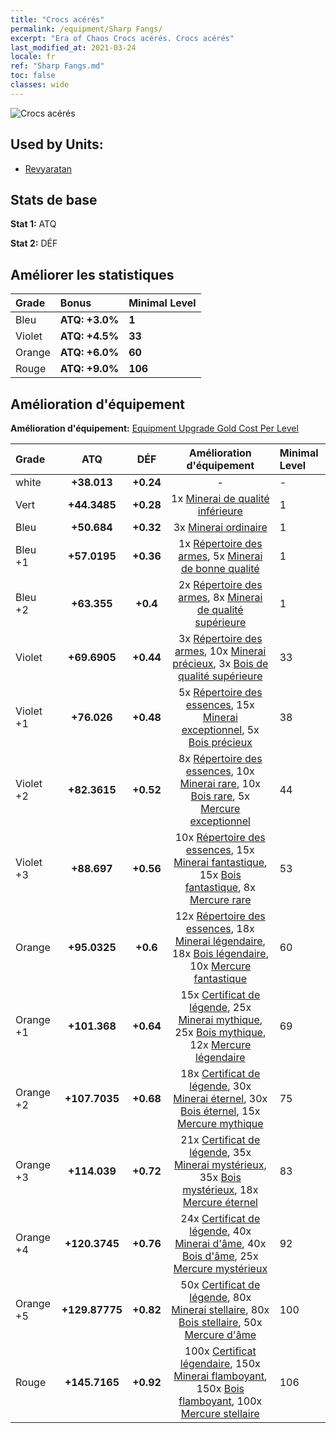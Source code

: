 ```yaml
---
title: "Crocs acérés"
permalink: /equipment/Sharp Fangs/
excerpt: "Era of Chaos Crocs acérés. Crocs acérés"
last_modified_at: 2021-03-24
locale: fr
ref: "Sharp Fangs.md"
toc: false
classes: wide
---
```


  ![Crocs acérés](/images/e/e_99081.png)

## Used by Units:

* [Revyaratan](/fr/units/Revyaratan/) 


## Stats de base
 **Stat 1:** ATQ

 **Stat 2:** DÉF

## Améliorer les statistiques

  |     Grade    |   Bonus | Minimal Level | 
  |:-------------|:--------|:--------------| 
  | Bleu | **ATQ: +3.0%** | **1** | 
  | Violet | **ATQ: +4.5%** | **33** | 
  | Orange | **ATQ: +6.0%** | **60** | 
  | Rouge | **ATQ: +9.0%** | **106** | 


## Amélioration d'équipement
 **Amélioration d'équipement:** [Equipment Upgrade Gold Cost Per Level](/equipment/EquipmentUpgradeCostPerLevel/) 

  |          Grade      | ATQ | DÉF | Amélioration d'équipement | Minimal Level |
  |:--------------------|:---------:|:---------:|:----------------:|:--------------|
  | white | **+38.013** | **+0.24** | - | - |
  | Vert | **+44.3485** | **+0.28** | 1x [Minerai de qualité inférieure](/fr/Items/mat_1/) | 1 |
  | Bleu | **+50.684** | **+0.32** | 3x [Minerai ordinaire](/fr/Items/mat_6/) | 1 |
  | Bleu +1 | **+57.0195** | **+0.36** | 1x [Répertoire des armes](/fr/Items/mat_18/), 5x [Minerai de bonne qualité](/fr/Items/mat_12/) | 1 |
  | Bleu +2 | **+63.355** | **+0.4** | 2x [Répertoire des armes](/fr/Items/mat_25/), 8x [Minerai de qualité supérieure](/fr/Items/mat_19/) | 1 |
  | Violet | **+69.6905** | **+0.44** | 3x [Répertoire des armes](/fr/Items/mat_32/), 10x [Minerai précieux](/fr/Items/mat_26/), 3x [Bois de qualité supérieure](/fr/Items/mat_20/) | 33 |
  | Violet +1 | **+76.026** | **+0.48** | 5x [Répertoire des essences](/fr/Items/mat_39/), 15x [Minerai exceptionnel](/fr/Items/mat_33/), 5x [Bois précieux](/fr/Items/mat_27/) | 38 |
  | Violet +2 | **+82.3615** | **+0.52** | 8x [Répertoire des essences](/fr/Items/mat_46/), 10x [Minerai rare](/fr/Items/mat_40/), 10x [Bois rare](/fr/Items/mat_41/), 5x [Mercure exceptionnel](/fr/Items/mat_35/) | 44 |
  | Violet +3 | **+88.697** | **+0.56** | 10x [Répertoire des essences](/fr/Items/mat_53/), 15x [Minerai fantastique](/fr/Items/mat_47/), 15x [Bois fantastique](/fr/Items/mat_48/), 8x [Mercure rare](/fr/Items/mat_42/) | 53 |
  | Orange | **+95.0325** | **+0.6** | 12x [Répertoire des essences](/fr/Items/mat_60/), 18x [Minerai légendaire](/fr/Items/mat_54/), 18x [Bois légendaire](/fr/Items/mat_55/), 10x [Mercure fantastique](/fr/Items/mat_49/) | 60 |
  | Orange +1 | **+101.368** | **+0.64** | 15x [Certificat de légende](/fr/Items/mat_67/), 25x [Minerai mythique](/fr/Items/mat_61/), 25x [Bois mythique](/fr/Items/mat_62/), 12x [Mercure légendaire](/fr/Items/mat_56/) | 69 |
  | Orange +2 | **+107.7035** | **+0.68** | 18x [Certificat de légende](/fr/Items/mat_74/), 30x [Minerai éternel](/fr/Items/mat_68/), 30x [Bois éternel](/fr/Items/mat_69/), 15x [Mercure mythique](/fr/Items/mat_63/) | 75 |
  | Orange +3 | **+114.039** | **+0.72** | 21x [Certificat de légende](/fr/Items/mat_81/), 35x [Minerai mystérieux](/fr/Items/mat_75/), 35x [Bois mystérieux](/fr/Items/mat_76/), 18x [Mercure éternel](/fr/Items/mat_70/) | 83 |
  | Orange +4 | **+120.3745** | **+0.76** | 24x [Certificat de légende](/fr/Items/mat_88/), 40x [Minerai d'âme](/fr/Items/mat_82/), 40x [Bois d'âme](/fr/Items/mat_83/), 25x [Mercure mystérieux](/fr/Items/mat_77/) | 92 |
  | Orange +5 | **+129.87775** | **+0.82** | 50x [Certificat de légende](/fr/Items/mat_95/), 80x [Minerai stellaire](/fr/Items/mat_89/), 80x [Bois stellaire](/fr/Items/mat_90/), 50x [Mercure d'âme](/fr/Items/mat_84/) | 100 |
  | Rouge | **+145.7165** | **+0.92** | 100x [Certificat légendaire](/fr/Items/mat_102/), 150x [Minerai flamboyant](/fr/Items/mat_96/), 150x [Bois flamboyant](/fr/Items/mat_97/), 100x [Mercure stellaire](/fr/Items/mat_91/) | 106 |

